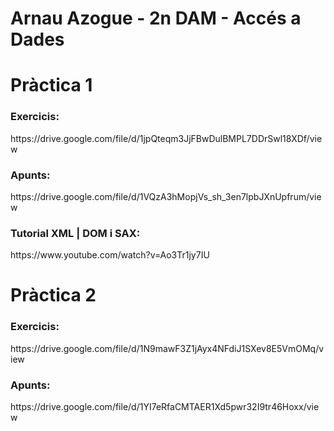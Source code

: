 <h1>Arnau Azogue - 2n DAM - Accés a Dades</h1>
<h1>Pràctica 1</h1>
<h3>Exercicis:</h3>
https://drive.google.com/file/d/1jpQteqm3JjFBwDulBMPL7DDrSwl18XDf/view
<br>
<h3>Apunts:</h3>
https://drive.google.com/file/d/1VQzA3hMopjVs_sh_3en7lpbJXnUpfrum/view
<br>
<h3>Tutorial XML | DOM i SAX: </h3>
https://www.youtube.com/watch?v=Ao3Tr1jy7IU
<br>
<h1>Pràctica 2</h1>
<h3>Exercicis:</h3>
https://drive.google.com/file/d/1N9mawF3Z1jAyx4NFdiJ1SXev8E5VmOMq/view
<br>
<h3>Apunts:</h3>
https://drive.google.com/file/d/1YI7eRfaCMTAER1Xd5pwr32I9tr46Hoxx/view
<br>
